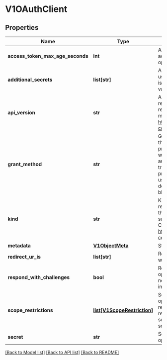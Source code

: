 # V1OAuthClient

## Properties
Name | Type | Description | Notes
------------ | ------------- | ------------- | -------------
**access_token_max_age_seconds** | **int** | AccessTokenMaxAgeSeconds overrides the default access token max age for tokens granted to this openshift.openshift.client. 0 means no expiration. | [optional] 
**additional_secrets** | **list[str]** | AdditionalSecrets holds other secrets that may be used to identify the openshift.openshift.client.  This is useful for rotation and for service account token validation | [optional] 
**api_version** | **str** | APIVersion defines the versioned schema of this representation of an object. Servers should convert recognized schemas to the latest internal value, and may reject unrecognized values. More info: https://git.k8s.io/community/contributors/devel/api-conventions.md#resources | [optional] 
**grant_method** | **str** | GrantMethod determines how to handle grants for this openshift.openshift.client. If no method is provided, the cluster default grant handling method will be used. Valid grant handling methods are:  - auto:   always approves grant requests, useful for trusted openshift.openshift.clients  - prompt: prompts the end user for approval of grant requests, useful for third-party openshift.openshift.clients  - deny:   always denies grant requests, useful for black-listed openshift.openshift.clients | [optional] 
**kind** | **str** | Kind is a string value representing the REST resource this object represents. Servers may infer this from the endpoint the openshift.openshift.client submits requests to. Cannot be updated. In CamelCase. More info: https://git.k8s.io/community/contributors/devel/api-conventions.md#types-kinds | [optional] 
**metadata** | [**V1ObjectMeta**](V1ObjectMeta.md) | Standard object&#39;s metadata. | [optional] 
**redirect_ur_is** | **list[str]** | RedirectURIs is the valid redirection URIs associated with a openshift.openshift.client | [optional] 
**respond_with_challenges** | **bool** | RespondWithChallenges indicates whether the openshift.openshift.client wants authentication needed responses made in the form of challenges instead of redirects | [optional] 
**scope_restrictions** | [**list[V1ScopeRestriction]**](V1ScopeRestriction.md) | ScopeRestrictions describes which scopes this openshift.openshift.client can request.  Each requested scope is checked against each restriction.  If any restriction matches, then the scope is allowed. If no restriction matches, then the scope is denied. | [optional] 
**secret** | **str** | Secret is the unique secret associated with a openshift.openshift.client | [optional] 

[[Back to Model list]](../README.md#documentation-for-models) [[Back to API list]](../README.md#documentation-for-api-endpoints) [[Back to README]](../README.md)



